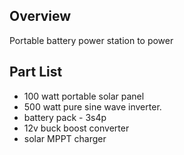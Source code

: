 
## Overview

Portable battery power station to power 

## Part List
- 100 watt portable solar panel
- 500 watt pure sine wave inverter.
- battery pack - 3s4p
- 12v buck boost converter
- solar MPPT charger